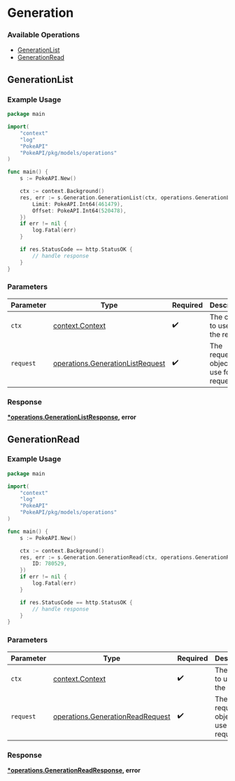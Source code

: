 # Generation

### Available Operations

* [GenerationList](#generationlist)
* [GenerationRead](#generationread)

## GenerationList

### Example Usage

```go
package main

import(
	"context"
	"log"
	"PokeAPI"
	"PokeAPI/pkg/models/operations"
)

func main() {
    s := PokeAPI.New()

    ctx := context.Background()
    res, err := s.Generation.GenerationList(ctx, operations.GenerationListRequest{
        Limit: PokeAPI.Int64(461479),
        Offset: PokeAPI.Int64(520478),
    })
    if err != nil {
        log.Fatal(err)
    }

    if res.StatusCode == http.StatusOK {
        // handle response
    }
}
```

### Parameters

| Parameter                                                                            | Type                                                                                 | Required                                                                             | Description                                                                          |
| ------------------------------------------------------------------------------------ | ------------------------------------------------------------------------------------ | ------------------------------------------------------------------------------------ | ------------------------------------------------------------------------------------ |
| `ctx`                                                                                | [context.Context](https://pkg.go.dev/context#Context)                                | :heavy_check_mark:                                                                   | The context to use for the request.                                                  |
| `request`                                                                            | [operations.GenerationListRequest](../../models/operations/generationlistrequest.md) | :heavy_check_mark:                                                                   | The request object to use for the request.                                           |


### Response

**[*operations.GenerationListResponse](../../models/operations/generationlistresponse.md), error**


## GenerationRead

### Example Usage

```go
package main

import(
	"context"
	"log"
	"PokeAPI"
	"PokeAPI/pkg/models/operations"
)

func main() {
    s := PokeAPI.New()

    ctx := context.Background()
    res, err := s.Generation.GenerationRead(ctx, operations.GenerationReadRequest{
        ID: 780529,
    })
    if err != nil {
        log.Fatal(err)
    }

    if res.StatusCode == http.StatusOK {
        // handle response
    }
}
```

### Parameters

| Parameter                                                                            | Type                                                                                 | Required                                                                             | Description                                                                          |
| ------------------------------------------------------------------------------------ | ------------------------------------------------------------------------------------ | ------------------------------------------------------------------------------------ | ------------------------------------------------------------------------------------ |
| `ctx`                                                                                | [context.Context](https://pkg.go.dev/context#Context)                                | :heavy_check_mark:                                                                   | The context to use for the request.                                                  |
| `request`                                                                            | [operations.GenerationReadRequest](../../models/operations/generationreadrequest.md) | :heavy_check_mark:                                                                   | The request object to use for the request.                                           |


### Response

**[*operations.GenerationReadResponse](../../models/operations/generationreadresponse.md), error**

